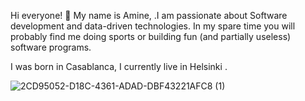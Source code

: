 Hi everyone! 👋
My name is Amine, .I am passionate about Software development and data-driven technologies. In my spare time you will probably find me doing sports or building fun (and partially useless) software programs.

I was born in Casablanca, I currently live in Helsinki .


![2CD95052-D18C-4361-ADAD-DBF43221AFC8 (1)](https://user-images.githubusercontent.com/58664810/228897375-df560c2f-d519-49b5-a697-d66e702fa912.jpg)

